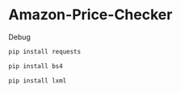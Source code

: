 # Amazon-Price-Checker

Debug
```cmd 
pip install requests
```
```cmd 
pip install bs4
```
```cmd 
pip install lxml
```
